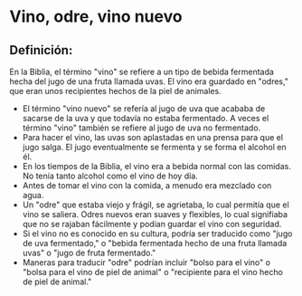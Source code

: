# Vino, odre, vino nuevo

## Definición: 

En la Biblia, el término "vino" se refiere a un tipo de bebida fermentada hecha del jugo de una fruta llamada uvas.  El vino era guardado en "odres," que eran unos recipientes hechos de la piel de animales.

* El término "vino nuevo" se refería al jugo de uva que acababa de sacarse de la uva y que todavía no estaba fermentado.  A veces el término "vino" también se refiere al jugo de uva no fermentado.
* Para hacer el vino, las uvas son aplastadas en una prensa para que el jugo salga.  El jugo eventualmente se fermenta y se forma el alcohol en él.
* En los tiempos de la Biblia, el vino era a bebida normal con las comidas.  No tenía tanto alcohol como el vino de hoy día.
* Antes de tomar el vino con la comida, a menudo era mezclado con agua.
* Un "odre" que estaba viejo y frágil, se agrietaba, lo cual permitía que el vino se saliera.  Odres nuevos eran suaves y flexibles, lo cual signifiaba que no se rajaban fácilmente y podían guardar el vino con seguridad.
* Si el vino no es conocido en su cultura, podría ser traducido como "jugo de uva fermentado," o "bebida fermentada hecho de una fruta llamada uvas" o  "jugo de fruta fermentado."
* Maneras para traducir "odre" podrían incluir "bolso para el vino" o "bolsa para el vino de piel de animal" o "recipiente para el vino hecho de piel de animal."

